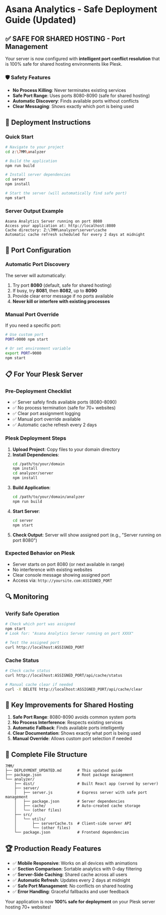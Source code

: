 # Asana Analytics - Safe Deployment Guide (Updated)

## ✅ **SAFE FOR SHARED HOSTING** - Port Management

Your server is now configured with **intelligent port conflict resolution** that is 100% safe for shared hosting environments like Plesk.

### **🛡️ Safety Features**
- **No Process Killing**: Never terminates existing services
- **Safe Port Range**: Uses ports 8080-8090 (safe for shared hosting)
- **Automatic Discovery**: Finds available ports without conflicts
- **Clear Messaging**: Shows exactly which port is being used

## 🚀 Deployment Instructions

### **Quick Start**
```bash
# Navigate to your project
cd z:\7MM\analyzer

# Build the application
npm run build

# Install server dependencies
cd server
npm install

# Start the server (will automatically find safe port)
npm start
```

### **Server Output Example**
```
Asana Analytics Server running on port 8080
Access your application at: http://localhost:8080
Cache directory: Z:\7MM\analyzer\server\cache
Automatic cache refresh scheduled for every 2 days at midnight
```

## 🔧 Port Configuration

### **Automatic Port Discovery**
The server will automatically:
1. Try port **8080** (default, safe for shared hosting)
2. If busy, try **8081**, then **8082**, up to **8090**
3. Provide clear error message if no ports available
4. **Never kill or interfere with existing processes**

### **Manual Port Override**
If you need a specific port:
```bash
# Use custom port
PORT=9000 npm start

# Or set environment variable
export PORT=9000
npm start
```

## 📋 For Your Plesk Server

### **Pre-Deployment Checklist**
- ✅ Server safely finds available ports (8080-8090)
- ✅ No process termination (safe for 70+ websites)
- ✅ Clear port assignment logging
- ✅ Manual port override available
- ✅ Automatic cache refresh every 2 days

### **Plesk Deployment Steps**
1. **Upload Project**: Copy files to your domain directory
2. **Install Dependencies**: 
   ```bash
   cd /path/to/your/domain
   npm install
   cd analyzer/server
   npm install
   ```
3. **Build Application**:
   ```bash
   cd /path/to/your/domain/analyzer
   npm run build
   ```
4. **Start Server**:
   ```bash
   cd server
   npm start
   ```
5. **Check Output**: Server will show assigned port (e.g., "Server running on port 8080")

### **Expected Behavior on Plesk**
- Server starts on port 8080 (or next available in range)
- No interference with existing websites
- Clear console message showing assigned port
- Access via: `http://yoursite.com:ASSIGNED_PORT`

## 🔍 Monitoring

### **Verify Safe Operation**
```bash
# Check which port was assigned
npm start
# Look for: "Asana Analytics Server running on port XXXX"

# Test the assigned port
curl http://localhost:ASSIGNED_PORT
```

### **Cache Status**
```bash
# Check cache status
curl http://localhost:ASSIGNED_PORT/api/cache/status

# Manual cache clear if needed
curl -X DELETE http://localhost:ASSIGNED_PORT/api/cache/clear
```

## 🎯 Key Improvements for Shared Hosting

1. **Safe Port Range**: 8080-8090 avoids common system ports
2. **No Process Interference**: Respects existing services
3. **Automatic Fallback**: Finds available ports intelligently  
4. **Clear Documentation**: Shows exactly what port is being used
5. **Manual Override**: Allows custom port selection if needed

## 📁 Complete File Structure

```
7MM/
├── DEPLOYMENT_UPDATED.md       # This updated guide
├── package.json                # Root package management
└── analyzer/
    ├── dist/                   # Built React app (served by server)
    ├── server/
    │   ├── server.js           # Express server with safe port management
    │   ├── package.json        # Server dependencies
    │   ├── cache/              # Auto-created cache storage
    │   └── (other files)
    ├── src/
    │   └── utils/
    │       ├── serverCache.ts  # Client-side server API
    │       └── (other files)
    └── package.json            # Frontend dependencies
```

## 🏆 Production Ready Features

- ✅ **Mobile Responsive**: Works on all devices with animations
- ✅ **Section Comparison**: Sortable analytics with 0-day filtering
- ✅ **Server-Side Caching**: Shared cache across all users
- ✅ **Automatic Refresh**: Updates every 2 days at midnight
- ✅ **Safe Port Management**: No conflicts on shared hosting
- ✅ **Error Handling**: Graceful fallbacks and user feedback

Your application is now **100% safe for deployment** on your Plesk server hosting 70+ websites!